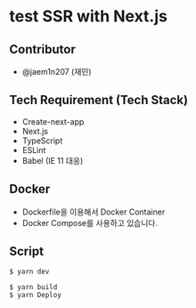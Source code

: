 # test SSR with Next.js

## Contributor

- @jaem1n207 (재민)

## Tech Requirement (Tech Stack)

- Create-next-app
- Next.js
- TypeScript
- ESLint
- Babel (IE 11 대응)

## Docker

- Dockerfile을 이용해서 Docker Container
- Docker Compose를 사용하고 있습니다.

## Script

```
$ yarn dev
```

```
$ yarn build
$ yarn Deploy
```
